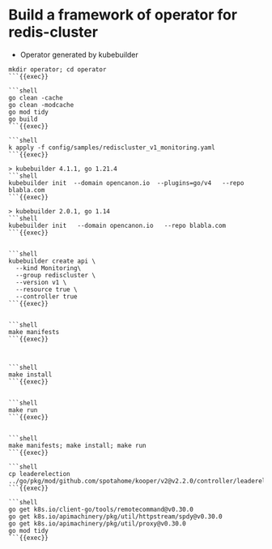 # Build a framework of operator for redis-cluster


- Operator generated by kubebuilder

```shell
mkdir operator; cd operator
```{{exec}}

```shell
go clean -cache
go clean -modcache 
go mod tidy 
go build
```{{exec}}

```shell
k apply -f config/samples/rediscluster_v1_monitoring.yaml
```{{exec}}

> kubebuilder 4.1.1, go 1.21.4
```shell
kubebuilder init  --domain opencanon.io  --plugins=go/v4   --repo blabla.com
```{{exec}}

> kubebuilder 2.0.1, go 1.14
```shell
kubebuilder init   --domain opencanon.io   --repo blabla.com
```{{exec}}


```shell
kubebuilder create api \
  --kind Monitoring\
  --group rediscluster \
  --version v1 \
  --resource true \
  --controller true
```{{exec}}


```shell
make manifests
```{{exec}}



```shell
make install
```{{exec}}


```shell
make run
```{{exec}}


```shell
make manifests; make install; make run
```{{exec}}

```shell
cp leaderelection  ../go/pkg/mod/github.com/spotahome/kooper/v2@v2.2.0/controller/leaderelection/leaderelection.go
```{{exec}}

```shell
go get k8s.io/client-go/tools/remotecommand@v0.30.0
go get k8s.io/apimachinery/pkg/util/httpstream/spdy@v0.30.0
go get k8s.io/apimachinery/pkg/util/proxy@v0.30.0
go mod tidy
```{{exec}}
